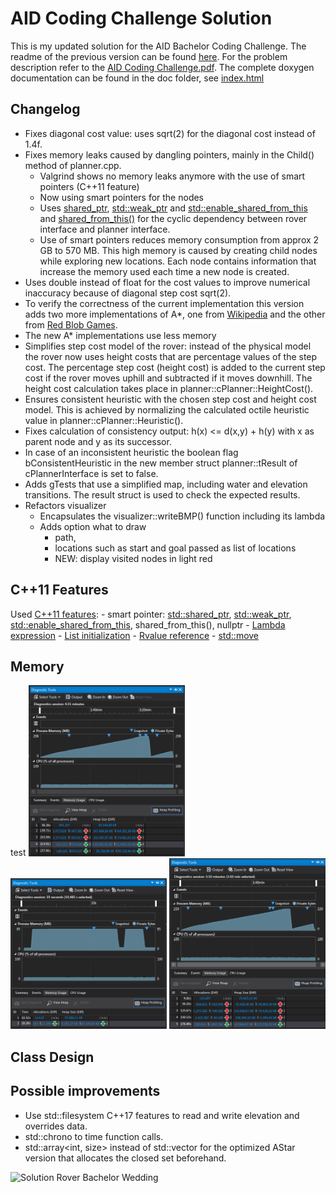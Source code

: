 # AID Coding Challenge Solution

This is my updated solution for the AID Bachelor Coding Challenge. 
The readme of the previous version can be found [here](README_v0.md).
For the problem description refer to the [AID Coding Challenge.pdf](AID_Coding_Challenge.pdf). 
The complete doxygen documentation can be found in the doc folder, see [index.html](doc/html/index.html)


## Changelog

- Fixes diagonal cost value: uses sqrt(2) for the diagonal cost instead of 1.4f.
- Fixes memory leaks caused by dangling pointers, mainly in the Child() method of planner.cpp.
    - Valgrind shows no memory leaks anymore with the use of smart pointers (C++11 feature)
    - Now using smart pointers for the nodes
    - Uses [shared_ptr](https://en.cppreference.com/w/cpp/memory/shared_ptr), [std::weak_ptr](http://en.cppreference.com/w/cpp/memory/weak_ptr) and 
    [std::enable_shared_from_this](http://en.cppreference.com/w/cpp/memory/enable_shared_from_this) and [shared_from_this()](https://en.cppreference.com/w/cpp/memory/enable_shared_from_this/shared_from_this)
    for the cyclic dependency between rover interface and planner interface.
    - Use of smart pointers reduces memory consumption from approx 2 GB to 570 MB. This high memory is caused by creating
    child nodes while exploring new locations. Each node contains information that increase the memory used each time a new node is created.
- Uses double instead of float for the cost values to improve numerical inaccuracy because of diagonal step cost sqrt(2).
- To verify the correctness of the current implementation this version adds two more implementations of A*,
one from [Wikipedia](https://en.wikipedia.org/wiki/A*_search_algorithm#Pseudocode) and
the other from [Red Blob Games](https://www.redblobgames.com/pathfinding/a-star/implementation.html#cpp-astar).
- The new A* implementations use less memory 
- Simplifies step cost model of the rover: instead of the physical model the rover now uses height costs that are percentage values of the step cost.
The percentage step cost (height cost) is added to the current step cost if the rover moves uphill and subtracted if it moves downhill.
The height cost calculation takes place in planner::cPlanner::HeightCost().
- Ensures consistent heuristic with the chosen step cost and height cost model. This is achieved by normalizing the 
calculated octile heuristic value in planner::cPlanner::Heuristic().
- Fixes calculation of consistency output: h(x) <= d(x,y) + h(y) with x as parent node and y as its successor.
- In case of an inconsistent heuristic the boolean flag bConsistentHeuristic in the new member struct planner::tResult of cPlannerInterface is set to false.
- Adds gTests that use a simplified map, including water and elevation transitions. The result struct is used to check the expected results.
- Refactors visualizer
    - Encapsulates the visualizer::writeBMP() function including its lambda 
    - Adds option what to draw
        - path, 
        - locations such as start and goal passed as list of locations
        - NEW: display visited nodes in light red
        
## C++11 Features

Used [C++11 features](https://github.com/AnthonyCalandra/modern-cpp-features):
    - smart pointer: [std::shared_ptr](https://en.cppreference.com/w/cpp/memory/shared_ptr), [std::weak_ptr](https://en.cppreference.com/w/cpp/memory/weak_ptr), [std::enable_shared_from_this](https://en.cppreference.com/w/cpp/memory/enable_shared_from_this), shared_from_this(), nullptr
    - [Lambda expression](https://en.cppreference.com/w/cpp/language/lambda)
    - [List initialization](https://en.cppreference.com/w/cpp/language/list_initialization)
    - [Rvalue reference](https://en.cppreference.com/w/cpp/language/reference)
    - [std::move](https://en.cppreference.com/w/cpp/utility/move)
    
## Memory

<p float="left">
    test
  <img src="doc/images/memory_usage_AStar.png" alt="AStar" width="250" />
  <img src="doc/images/memory_usage_AStar_Wiki.png" alt="AStarWiki" width="250" /> 
  <img src="doc/images/memory_usage_AStar_RBG.png" alt="AStarRedBlobGames" width="250" />
</p>

## Class Design

## Possible improvements

- Use std::filesystem C++17 features to read and write elevation and overrides data.
- std::chrono to time function calls.
- std::array<int, size> instead of std::vector for the optimized AStar version that allocates the closed set beforehand.

<img src="doc/images/solution_rover_bachelor_wedding.bmp" alt="Solution Rover Bachelor Wedding" width="200"/>

